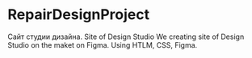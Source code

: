 # RepairDesignProject
Сайт студии дизайна. Site of Design Studio
We creating site of Design Studio on the maket on Figma. Using HTLM, CSS, Figma.

